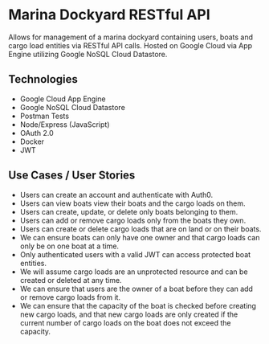# Marina Dockyard RESTful API

Allows for management of a marina dockyard containing users, boats and cargo load entities via RESTful API calls. Hosted on Google Cloud via App Engine utilizing Google NoSQL Cloud Datastore.


## Technologies

* Google Cloud App Engine
* Google NoSQL Cloud Datastore
* Postman Tests
* Node/Express (JavaScript)
* OAuth 2.0
* Docker
* JWT

## Use Cases / User Stories

* Users can create an account and authenticate with Auth0.
* Users can view boats view their boats and the cargo loads on them.
* Users can create, update, or delete only boats belonging to them.
* Users can add or remove cargo loads only from the boats they own.
* Users can create or delete cargo loads that are on land or on their boats.
* We can ensure boats can only have one owner and that cargo loads can only be on one boat at a time.
* Only authenticated users with a valid JWT can access protected boat entities.
* We will assume cargo loads are an unprotected resource and can be created or deleted at any time.
* We can ensure that users are the owner of a boat before they can add or remove cargo loads from it.
* We can ensure that the capacity of the boat is checked before creating new cargo loads, and that new cargo loads are only created if the current number of cargo loads on the boat does not exceed the capacity.
